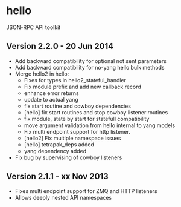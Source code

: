 hello
=====

JSON-RPC API toolkit

Version 2.2.0 - 20 Jun 2014
---------------------------

* Add backward compatibility for optional not sent parameters
* Add backward compatibility for no-yang hello bulk methods
* Merge hello2 in hello:
    - Fixes for types in hello2_stateful_handler
    - Fix module prefix and add new callback record
    - enhance error returns
    - update to actual yang
    - fix start routine and cowboy dependencies
    - [hello] fix start routines and stop cowboy listener routines
    - fix module, state by start for statefull compatibility
    - move argument validation from hello internal to yang models
    - Fix multi endpoint support for http listener.
    - [hello2] Fix multiple namespace issues
    - [hello] tetrapak_deps added
    - yang dependency added
* Fix bug by supervising of cowboy listeners

Version 2.1.1 - xx Nov 2013
---------------------------

* Fixes multi endpoint support for ZMQ and HTTP listeners
* Allows deeply nested API namespaces
